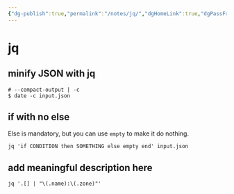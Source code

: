 ```yaml
---
{"dg-publish":true,"permalink":"/notes/jq/","dgHomeLink":true,"dgPassFrontmatter":false}
---
```


# jq

## minify JSON with jq

```
# --compact-output | -c
$ date -c input.json
```

## if with no else

Else is mandatory, but you can use `empty` to make it do nothing.

```
jq 'if CONDITION then SOMETHING else empty end' input.json
```


## add meaningful description here

```
jq '.[] | "\(.name):\(.zone)"'
```